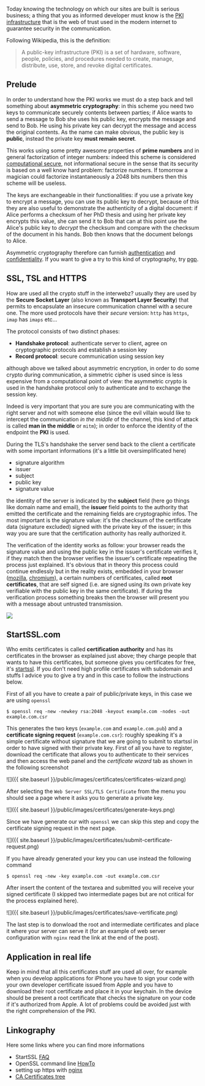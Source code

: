 <!--
.. title: certificates, CA and startssl.com
.. slug: certificates-ca-and-startssl-com
.. date: 2013-02-17 00:00:00
.. tags: cryptography
.. category: 
.. link: 
.. description: 
.. type: text
-->

Today knowing the technology on which our sites are built is serious business; a
thing that you as informed developer must know is the
[PKI infrastructure](http://en.wikipedia.org/wiki/Public_key_infrastructure>) that is the web of trust used in the modern internet to guarantee security in the communication.

Following Wikipedia, this is the definition:

>A public-key infrastructure (PKI) is a set of hardware, software, people, policies,
>and procedures needed to create, manage, distribute, use, store, and revoke digital certificates.

## Prelude

In order to understand how the PKI works we must do a step back and tell
something about **asymmetric cryptography**: in this scheme you need two keys to
communicate securely contents between parties; if Alice wants to send a message
to Bob she uses his public key, encrypts the message and send to Bob. He using
his private key can decrypt the message and access the original contents. As the
name can make obvious, the public key is **public**, instead the private key
**must remain secret**.

This works using some pretty awesome properties of **prime numbers** and in
general factorization of integer numbers: indeed this scheme is considered
[computational
secure](http://www.cs.princeton.edu/courses/archive/fall07/cos433/lec3.pdf), not
informational secure in the sense that its security is based on a well know hard
problem: factorize numbers. If tomorrow a magician
could factorize instantaneously a 2048 bits numbers then this scheme will be
useless.

The keys are exchangeable in their functionalities: if you use a private key to
encrypt a message, you can use its public key to decrypt, because of this they
are also useful to demonstrate the authenticity of a digital document: if Alice
performs a checksum of her PhD thesis and using her private key encrypts this
value, she can send it to Bob that can at this point use the Alice's public key
to *decrypt* the checksum and compare with the checksum of the document in his
hands. Bob then knows that the document belongs to Alice.
 
 Asymmetric
cryptography therefore can furnish
[authentication](http://en.wikipedia.org/wiki/Authenticity_(disambiguation))
and [confidentiality](http://en.wikipedia.org/wiki/Confidentiality). If
you want to give a try to this kind of cryptography, try
[pgp](http://www.dewinter.com/gnupg_howto/english/GPGMiniHowto.html).

## SSL, TSL and HTTPS

How are used all the crypto stuff in the interwebz? usually they are used by the
**Secure Socket Layer** (also known as **Transport Layer Security**) that
permits to encapsulate an insecure communication channel with a secure one. The
more used protocols have their *secure* version: ``http`` has ``https``,
``imap`` has ``imaps`` etc...

The protocol consists of two distinct phases:

* **Handshake protocol**: authenticate server to client, agree on cryptographic protocols and establish a session key
* **Record protocol**: secure communication using session key

although above we talked about asymmetric encryption, in order to do some crypto
during communication, a simmetric cipher is used since is less expensive from a
computational point of view: the asymmetric crypto is used in the handshake
protocol only to authenticate and to exchange the session key.
 
Indeed is very important that you are sure you are communicating with the right server and not with someone else (since the evil villain would like to intercept the communication *in the middle* of the channel, this kind of attack is called **man in the middle** or ``mitm``); in order to enforce the identity of the endpoint the **PKI** is used.

During the TLS's handshake the server send back to the client a certificate with
some important informations (it's a little bit oversimplificated here)

* signature algorithm
* issuer
* subject
* public key
* signature value

the identity of the server is indicated by the **subject** field (here go things
like domain name and email), the **issuer** field points to the authority that
emitted the certificate and the remaining fields are cryptographic infos. The
most important is the signature value: it's the checksum of the certificate data
(signature excluded) signed with the private key of the issuer; in this way you
are sure that the certification authority has really authorized it.
 
The verification of the identity works as follow: your browser reads the
signature value and using the public key in the issuer's certificate verifies
it, if they match then the browser verifies the issuer's certificate repeating
the process just explained. It's obvious that in theory this process could
continue endlessly but in the reality exists, embedded in your browser
([mozilla](http://www.mozilla.org/projects/security/certs/),
[chromium](http://dev.chromium.org/Home/chromium-security/root-ca-policy)), a
certain
numbers of certificates, called **root certificates**, that are self signed
(i.e. are signed using its own private key verifiable with the public key in the
same certificate). If during the verification process something breaks then the
browser will present you with a message about untrusted transmission.
 

![](https://kb.wisc.edu/images/group1/12473/firefox_connection_untrusted.PNG)

## StartSSL.com

Who emits certificates is called **certification authority** and has its
certificates in the browser as explained just above; they charge people that
wants to have this certificates, but someone gives you certificates for free,
it's [startssl](https://startssl.com). If you don't need high profile
certificates with subdomain and stuffs I advice you to give a try and in this
case to follow the instructions below.

First of all you have to create a pair of public/private keys, in this case we are using ``openssl``

    $ openssl req -new -newkey rsa:2048 -keyout example.com -nodes -out example.com.csr

This generates the two keys (``example.com`` and ``example.com.pub``) and a
**certificate signing request** (``example.com.csr``): roughly speaking it's a
simple certificate without signature that we are going to submit to startssl in
order to have signed with their private key. First of all you have to register,
download the certificate that allows you to authenticate to their services and
then access the web panel and the *certificate wizard* tab as shown in the
following screenshot

![]({{ site.baseurl }}/public/images/certificates/certificates-wizard.png)

After selecting the ``Web Server SSL/TLS Certificate`` from the menu you should
see a page where it asks you to generate a private key.

![]({{ site.baseurl }}/public/images/certificates/generate-keys.png)

Since we have generate our with ``openssl`` we can skip this step and copy the
certificate signing request in the next page.

![]({{ site.baseurl }}/public/images/certificates/submit-certificate-request.png)

If you have already generated your key you can use instead the following command

    $ openssl req -new -key example.com -out example.com.csr

After insert the content of the textarea and submitted you will receive your
signed certificate (I skipped two intermediate pages but are not critical for
the process explained here).

![]({{ site.baseurl }}/public/images/certificates/save-vertificate.png)

The last step is to donwload the root and intermediate certificates and place it
where your server can serve it (for an example of web server configuration with
``nginx`` read the link at the end of the post).

## Application in real life

Keep in mind that all this certificates stuff are used all over, for example
when you develop applications for iPhone you have to sign your code with your
own developer certificate issued from Apple and you have to download their root
certificate and place it in your keychain. In the device should be present a
root certificate that checks the signature on your code if it's authorized from
Apple.
A lot of problems could be avoided just with the right comprehension of the PKI.

## Linkography

Here some links where you can find more informations

* StartSSL [FAQ](https://www.startssl.com/?app=25)
* OpenSSL command line [HowTo](http://www.madboa.com/geek/openssl/)
* setting up https with [nginx](http://www.westphahl.net/blog/2012/01/03/setting-up-https-with-nginx-and-startssl/)
* [CA Certificates tree](http://notary.icsi.berkeley.edu/trust-tree/)